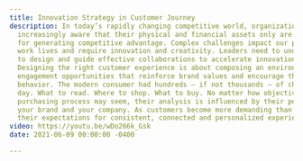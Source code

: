 ```yaml
---
title: Innovation Strategy in Customer Journey
description: In today’s rapidly changing competitive world, organizations are becoming
  increasingly aware that their physical and financial assets only are not enough
  for generating competitive advantage. Complex challenges impact our personal and
  work lives and require innovation and creativity. Leaders need to understand how
  to design and guide effective collaborations to accelerate innovation and change.
  Designing the right customer experience is about composing an environment of customer
  engagement opportunities that reinforce brand values and encourage the desired customer
  behavior. The modern consumer had hundreds — if not thousands — of choices every
  day. What to read. Where to shop. What to buy. No matter how objective a customer’s
  purchasing process may seem, their analysis is influenced by their perception of
  your brand and your company. As customers become more demanding than ever before,
  their expectations for consistent, connected and personalized experiences are growing.
video: https://youtu.be/wDo266k_Gsk
date: 2021-06-09 00:00:00 -0400

---
```


